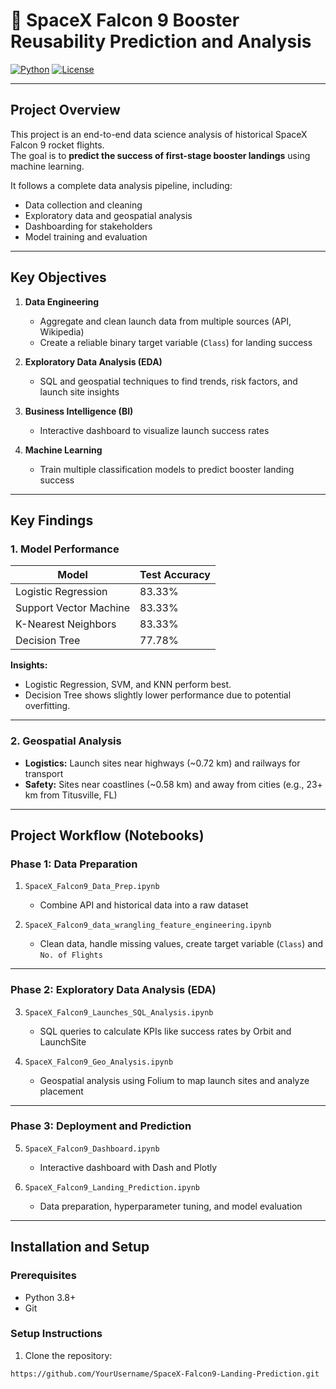 # 🚀 SpaceX Falcon 9 Booster Reusability Prediction and Analysis

[![Python](https://img.shields.io/badge/python-3.8+-blue)](https://www.python.org/)
[![License](https://img.shields.io/badge/license-MIT-green)](LICENSE)

---

## **Project Overview**

This project is an end-to-end data science analysis of historical SpaceX Falcon 9 rocket flights.  
The goal is to **predict the success of first-stage booster landings** using machine learning.  

It follows a complete data analysis pipeline, including:

- Data collection and cleaning  
- Exploratory data and geospatial analysis  
- Dashboarding for stakeholders  
- Model training and evaluation  

---

## **Key Objectives**

1. **Data Engineering**  
   - Aggregate and clean launch data from multiple sources (API, Wikipedia)  
   - Create a reliable binary target variable (`Class`) for landing success  

2. **Exploratory Data Analysis (EDA)**  
   - SQL and geospatial techniques to find trends, risk factors, and launch site insights  

3. **Business Intelligence (BI)**  
   - Interactive dashboard to visualize launch success rates  

4. **Machine Learning**  
   - Train multiple classification models to predict booster landing success  

---

## **Key Findings**

### **1. Model Performance**
| Model                    | Test Accuracy |
|---------------------------|---------------|
| Logistic Regression       | 83.33%        |
| Support Vector Machine    | 83.33%        |
| K-Nearest Neighbors       | 83.33%        |
| Decision Tree             | 77.78%        |

**Insights:**  
- Logistic Regression, SVM, and KNN perform best.  
- Decision Tree shows slightly lower performance due to potential overfitting.  

---

### **2. Geospatial Analysis**
- **Logistics:** Launch sites near highways (~0.72 km) and railways for transport  
- **Safety:** Sites near coastlines (~0.58 km) and away from cities (e.g., 23+ km from Titusville, FL)  

---

## **Project Workflow (Notebooks)**

### **Phase 1: Data Preparation**
1. `SpaceX_Falcon9_Data_Prep.ipynb`  
   - Combine API and historical data into a raw dataset  

2. `SpaceX_Falcon9_data_wrangling_feature_engineering.ipynb`  
   - Clean data, handle missing values, create target variable (`Class`) and `No. of Flights`  

---

### **Phase 2: Exploratory Data Analysis (EDA)**
3. `SpaceX_Falcon9_Launches_SQL_Analysis.ipynb`  
   - SQL queries to calculate KPIs like success rates by Orbit and LaunchSite  

4. `SpaceX_Falcon9_Geo_Analysis.ipynb`  
   - Geospatial analysis using Folium to map launch sites and analyze placement  

---

### **Phase 3: Deployment and Prediction**
5. `SpaceX_Falcon9_Dashboard.ipynb`  
   - Interactive dashboard with Dash and Plotly  

6. `SpaceX_Falcon9_Landing_Prediction.ipynb`  
   - Data preparation, hyperparameter tuning, and model evaluation  

---

## **Installation and Setup**

### **Prerequisites**
- Python 3.8+  
- Git  

### **Setup Instructions**
1. Clone the repository:
```bash
https://github.com/YourUsername/SpaceX-Falcon9-Landing-Prediction.git


